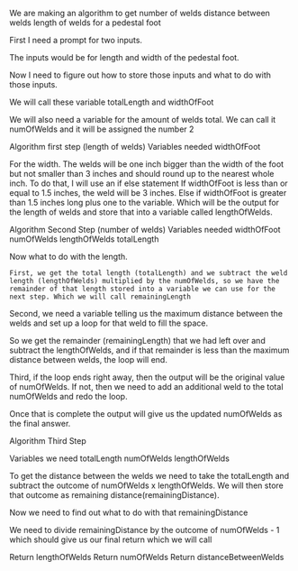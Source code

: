 We are making an algorithm to get 
number of welds
distance between welds
length of welds for a pedestal foot 

First I need a prompt for two inputs. 

The inputs would be for length and width of the pedestal foot. 

Now I need to figure out how to store those inputs and what to do with those inputs.

We will call these variable totalLength and widthOfFoot

We will also need a variable for the amount of welds total. We can call it numOfWelds and it will be assigned the number 2

Algorithm first step (length of welds)
Variables needed 
widthOfFoot

For the width. The welds will be one inch bigger than the width of the foot but not smaller than 3 inches and should round up to the nearest whole inch.
To do that, I will use an if else statement 
    If widthOfFoot is less than or equal to 1.5 inches, the weld will be 3 inches.
    Else if widthOfFoot is greater than 1.5 inches long plus one to the variable.
Which will be the output for the length of welds and store that into a variable called lengthOfWelds. 

Algorithm Second Step (number of welds)
Variables needed
widthOfFoot 
numOfWelds
lengthOfWelds
totalLength

Now what to do with the length.

    First, we get the total length (totalLength) and we subtract the weld length (lengthOfWelds) multiplied by the numOfWelds, so we have the remainder of that length stored into a variable we can use for the next step. Which we will call remainingLength

Second, we need a variable telling us the maximum distance between the welds and set up a loop for that weld to fill the space.

So we get the remainder (remainingLength) that we had left over and subtract the lengthOfWelds, and if that remainder is less than the maximum distance between welds, the loop will end.

   Third, if the loop ends right away, then the output will be the original value of numOfWelds. If not, then we need to add an additional weld to the total numOfWelds and redo the loop.

   Once that is complete the output will give us the updated numOfWelds as the final answer. 

Algorithm Third Step 


Variables we need
totalLength 
numOfWelds 
lengthOfWelds

To get the distance between the welds we need to take the totalLength and subtract the outcome of numOfWelds x lengthOfWelds. We will then store that outcome as remaining distance(remainingDistance).

Now we need to find out what to do with that remainingDistance 

We need to divide remainingDistance by the outcome of numOfWelds - 1 which should give us our final return which we will call 

Return lengthOfWelds
Return numOfWelds 
Return distanceBetweenWelds
